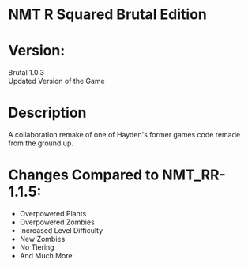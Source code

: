 # NMT R Squared Brutal Edition

# Version: 
Brutal 1.0.3    
Updated Version of the Game    

# Description
A collaboration remake of one of Hayden's former games code remade from the ground up.         

# Changes Compared to NMT_RR-1.1.5:
<ul>
  <li>Overpowered Plants</li>
  <li>Overpowered Zombies</li>
  <li>Increased Level Difficulty</li>
  <li>New Zombies</li>
  <li>No Tiering</li>
  <li>And Much More</li>
</ul>   
   


